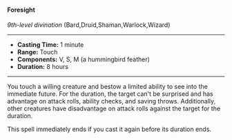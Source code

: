 #### Foresight
*9th-level divination* (Bard,Druid,Shaman,Warlock,Wizard)
___
- **Casting Time:** 1 minute
- **Range:** Touch
- **Components:** V, S, M (a hummingbird feather)
- **Duration:** 8 hours
---
You touch a willing creature and bestow a limited ability to see into the immediate future. For the duration, the target can't be surprised and has advantage on attack rolls, ability checks, and saving throws. Additionally, other creatures have disadvantage on attack rolls against the target for the duration.

This spell immediately ends if you cast it again before its duration ends.